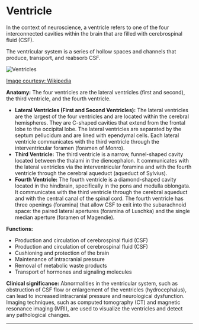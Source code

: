# Ventricle

In the context of neuroscience, a ventricle refers to one of the four interconnected cavities within the brain that are filled with cerebrospinal fluid (CSF). 

The ventricular system is a series of hollow spaces and channels that produce, transport, and reabsorb CSF. 

![Ventricles](https://upload.wikimedia.org/wikipedia/commons/d/d4/Blausen_0896_Ventricles_Brain.png)

[Image courtesy: Wikipedia](https://en.wikipedia.org/wiki/Ventricular_system)

**Anatomy:** The four ventricles are the lateral ventricles (first and second), the third ventricle, and the fourth ventricle.
- **Lateral Ventricles (First and Second Ventricles):** The lateral ventricles are the largest of the four ventricles and are located within the cerebral hemispheres. They are C-shaped cavities that extend from the frontal lobe to the occipital lobe. The lateral ventricles are separated by the septum pellucidum and are lined with ependymal cells. Each lateral ventricle communicates with the third ventricle through the interventricular foramen (foramen of Monro).
- **Third Ventricle:** The third ventricle is a narrow, funnel-shaped cavity located between the thalami in the diencephalon. It communicates with the lateral ventricles via the interventricular foramina and with the fourth ventricle through the cerebral aqueduct (aqueduct of Sylvius).
- **Fourth Ventricle:** The fourth ventricle is a diamond-shaped cavity located in the hindbrain, specifically in the pons and medulla oblongata. It communicates with the third ventricle through the cerebral aqueduct and with the central canal of the spinal cord. The fourth ventricle has three openings (foramina) that allow CSF to exit into the subarachnoid space: the paired lateral apertures (foramina of Luschka) and the single median aperture (foramen of Magendie).

**Functions:**
- Production and circulation of cerebrospinal fluid (CSF)
- Production and circulation of cerebrospinal fluid (CSF)
- Cushioning and protection of the brain
- Maintenance of intracranial pressure
- Removal of metabolic waste products
- Transport of hormones and signaling molecules

**Clinical significance:** Abnormalities in the ventricular system, such as obstruction of CSF flow or enlargement of the ventricles (hydrocephalus), can lead to increased intracranial pressure and neurological dysfunction. Imaging techniques, such as computed tomography (CT) and magnetic resonance imaging (MRI), are used to visualize the ventricles and detect any pathological changes.

---
